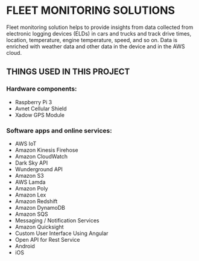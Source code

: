 # FLEET MONITORING SOLUTIONS

Fleet monitoring solution helps to provide insights from data collected from
electronic logging devices (ELDs) in cars and trucks and track drive times,
location, temperature, engine temperature, speed, and so on. Data is enriched
with weather data and other data in the device and in the AWS cloud.


## THINGS USED IN THIS PROJECT

### Hardware components:

* Raspberry Pi 3
* Avnet Cellular Shield
* Xadow GPS Module

### Software apps and online services:

* AWS IoT
* Amazon Kinesis Firehose
* Amazon CloudWatch
* Dark Sky API
* Wunderground API
* Amazon S3
* AWS Lamda
* Amazon Poly
* Amazon Lex
* Amazon Redshift
* Amazon DynamoDB
* Amazon SQS
* Messaging / Notification Services
* Amazon Quicksight
* Custom User Interface Using Angular
* Open API for Rest Service
* Android
* iOS
